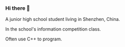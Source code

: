 ### Hi there 👋

A junior high school student living in Shenzhen, China.

In the school's information competition class.

Often use C++ to program.
